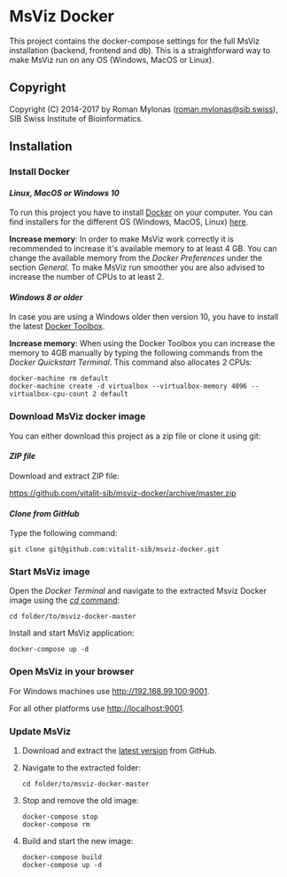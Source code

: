 # MsViz Docker

This project contains the docker-compose settings for the full MsViz installation (backend, frontend and db). This is a straightforward way to make MsViz run on any OS (Windows, MacOS or Linux).

## Copyright
Copyright (C) 2014-2017 by Roman Mylonas (roman.mylonas@sib.swiss), SIB Swiss Institute of Bioinformatics.



## Installation

### Install Docker

#### *Linux, MacOS or Windows 10*

To run this project you have to install [Docker](https://www.docker.com) on your computer. You can find installers for the different OS (Windows, MacOS, Linux) [here](https://docs.docker.com/engine/installation/).

**Increase memory**: 
In order to make MsViz work correctly it is recommended to increase it's available memory to at least 4 GB. You can change the available memory from the *Docker Preferences* under the section *General*. To make MsViz run smoother you are also advised to increase the number of CPUs to at least 2.

#### *Windows 8 or older*

In case you are using a Windows older then version 10, you have to install the latest [Docker Toolbox](https://github.com/docker/toolbox/releases/latest).

**Increase memory**: 
When using the Docker Toolbox you can increase the memory to 4GB manually by typing the following commands from the *Docker Quickstart Terminal*. This command also allocates 2 CPUs:

```
docker-machine rm default
docker-machine create -d virtualbox --virtualbox-memory 4096 --virtualbox-cpu-count 2 default
```

### Download MsViz docker image

You can either download this project as a zip file or clone it using git:

#### *ZIP file*
Download and extract ZIP file:

<https://github.com/vitalit-sib/msviz-docker/archive/master.zip>

#### *Clone from GitHub*
Type the following command:

```
git clone git@github.com:vitalit-sib/msviz-docker.git
```

### Start MsViz image

Open the *Docker Terminal* and navigate to the extracted Msviz Docker image using the [*cd* command](https://en.wikipedia.org/wiki/Cd_(command)):

```
cd folder/to/msviz-docker-master
```

Install and start MsViz application:

```
docker-compose up -d
```

### Open MsViz in your browser

For Windows machines use <http://192.168.99.100:9001>.

For all other platforms use <http://localhost:9001>.

### Update MsViz

1. Download and extract the [latest version](https://github.com/vitalit-sib/msviz-docker/archive/master.zip) from GitHub.
2. Navigate to the extracted folder:

	```
	cd folder/to/msviz-docker-master
	```
3. Stop and remove the old image:

	```
	docker-compose stop
	docker-compose rm
	```
4. Build and start the new image:

	```
	docker-compose build
	docker-compose up -d
	```







